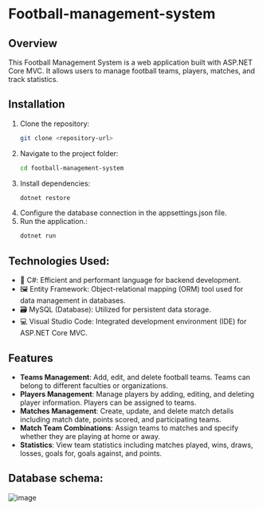 # Football-management-system

## Overview
This Football Management System is a web application built with ASP.NET Core MVC. It allows users to manage football teams, players, matches, and track statistics.

## Installation

1. Clone the repository:
   ```bash
   git clone <repository-url>
   ```
2. Navigate to the project folder:
   ```bash
   cd football-management-system
   ```
3. Install dependencies:
   ```bash
   dotnet restore
   ```
4. Configure the database connection in the appsettings.json file.
5. Run the application.:
   ```bash
   dotnet run
   ```
## Technologies Used:

- 💜 C#: Efficient and performant language for backend development.
- 🖼️ Entity Framework: Object-relational mapping (ORM) tool used for data management in databases.
- 🗃️ MySQL (Database): Utilized for persistent data storage.
- 💻 Visual Studio Code: Integrated development environment (IDE) for ASP.NET Core MVC.


## Features

- **Teams Management**: Add, edit, and delete football teams. Teams can belong to different faculties or organizations.
- **Players Management**: Manage players by adding, editing, and deleting player information. Players can be assigned to teams.
- **Matches Management**: Create, update, and delete match details including match date, points scored, and participating teams.
- **Match Team Combinations**: Assign teams to matches and specify whether they are playing at home or away.
- **Statistics**: View team statistics including matches played, wins, draws, losses, goals for, goals against, and points.

## Database schema:
![image](https://github.com/Klonotoros/Football-management-system/assets/7630626/1def56fe-f19f-41eb-88e9-8a155326ffbb)
